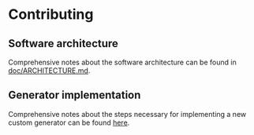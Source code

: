 # Contributing

## Software architecture

Comprehensive notes about the software architecture can be found in [doc/ARCHITECTURE.md](doc/ARCHITECTURE.md).

## Generator implementation
Comprehensive notes about the steps necessary for implementing a new custom generator can be found [here](doc/GENERATOR.md).